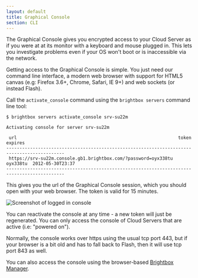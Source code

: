 ```yaml
---
layout: default
title: Graphical Console
section: CLI
---
```


The Graphical Console gives you encrypted access to your Cloud Server
as if you were at at its monitor with a keyboard and mouse plugged in.
This lets you investigate problems even if your OS won't boot or is
inaccessible via the network.

Getting access to the Graphical Console is simple. You just need our
command line interface, a modern web browser with support for HTML5
canvas (e.g: Firefox 3.6+, Chrome, Safari, IE 9+) and web sockets (or
instead Flash).

Call the `activate_console` command using the `brightbox servers`
command line tool:

    $ brightbox servers activate_console srv-su22m
    
    Activating console for server srv-su22m
    
     url                                                             token     expires         
    --------------------------------------------------------------------------------------------
     https://srv-su22m.console.gb1.brightbox.com/?password=oyx338tu  oyx338tu  2012-05-30T23:37
    --------------------------------------------------------------------------------------------

This gives you the url of the Graphical Console session, which you
should open with your web browser. The token is valid for 15 minutes.

![Screenshot of logged in console](/images/console-logged-in.png)

You can reactivate the console at any time - a new token will just be
regenerated. You can only access the console of Cloud Servers that
are active (i.e: "powered on").

Normally, the console works over https using the usual tcp port 443,
but if your browser is a bit old and has to fall back to Flash, then
it will use tcp port 843 as well.

You can also access the console using the browser-based
[Brightbox Manager](/guides/manager/graphical-console/).
